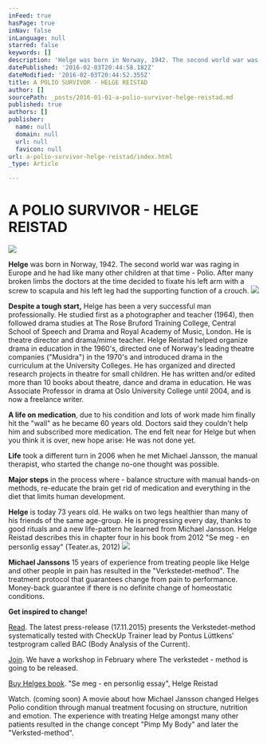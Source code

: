 ```yaml
---
inFeed: true
hasPage: true
inNav: false
inLanguage: null
starred: false
keywords: []
description: 'Helge was born in Norway, 1942. The second world war was raging in Europe and he had like many other children at that time - Polio. After many broken limbs the doctors at the time decided to fixate his left arm with a screw to scapula and his left leg had the supporting function of a crouch.'
datePublished: '2016-02-03T20:44:58.182Z'
dateModified: '2016-02-03T20:44:52.355Z'
title: A POLIO SURVIVOR - HELGE REISTAD
author: []
sourcePath: _posts/2016-01-01-a-polio-survivor-helge-reistad.md
published: true
authors: []
publisher:
  name: null
  domain: null
  url: null
  favicon: null
url: a-polio-survivor-helge-reistad/index.html
_type: Article

---
```

# A POLIO SURVIVOR - HELGE REISTAD
![](https://the-grid-user-content.s3-us-west-2.amazonaws.com/9bf0449b-72e6-43f4-a2e1-bb6e8fd094ee.jpg)

**Helge** was born in Norway, 1942\. The second world war was raging in Europe and he had like many other children at that time - Polio. After many broken limbs the doctors at the time decided to fixate his left arm with a screw to scapula and his left leg had the supporting function of a crouch.
![](https://the-grid-user-content.s3-us-west-2.amazonaws.com/0fa1dd14-e531-4367-8e51-12c38afd6981.jpg)

**Despite a tough start,** Helge has been a very successful man professionally. He studied first as a photographer and teacher (1964), then followed drama studies at The Rose Bruford Training College, Central School of Speech and Drama and Royal Academy of Music, London. He is theatre director and drama/mime teacher. Helge Reistad helped organize drama in education in the 1960's, directed one of Norway's leading theatre companies ("Musidra") in the 1970's and introduced drama in the curriculum at the University Colleges. He has organized and directed research projects in theatre for small children. He has written and/or edited more than 10 books about theatre, dance and drama in education. He was Associate Professor in drama at Oslo University College until 2004, and is now a freelance writer.

**A life on medication**, due to his condition and lots of work made him finally hit the "wall" as he became 60 years old. Doctors said they couldn't help him and subscribed more medication. The end felt near for Helge but when you think it is over, new hope arise: He was not done yet.

**Life** took a different turn in 2006 when he met Michael Jansson, the manual therapist, who started the change no-one thought was possible.

**Major steps** in the process where - balance structure with manual hands-on methods, re-educate the brain get rid of medication and everything in the diet that limits human development.

**Helge** is today 73 years old. He walks on two legs healthier than many of his friends of the same age-group. He is progressing every day, thanks to good rituals and a new life-pattern he learned from Michael Jansson. Helge Reistad describes this in chapter four in his book from 2012 "Se meg - en personlig essay" (Teater.as, 2012)
![](https://the-grid-user-content.s3-us-west-2.amazonaws.com/a9371cf8-9be9-4ba7-98a2-06ac167a377c.jpg)

**Michael Janssons** 15 years of experience from treating people like Helge and other people in pain has resulted in the "Verkstedet-method". The treatment protocol that guarantees change from pain to performance. Money-back guarantee if there is no definite change of homeostatic conditions.

**Get inspired to change!**

[Read][0]. The latest press-release (17.11.2015) presents the Verkstedet-method systematically tested with CheckUp Trainer lead by Pontus Lüttkens' testprogram called BAC (Body Analysis of the Current).

[Join][1]. We have a workshop in February where The verkstedet - method is going to be released.

[Buy Helges book][2]. "Se meg - en personlig essay", Helge Reistad

Watch. (coming soon) A movie about how Michael Jansson changed Helges Polio condition through manual treatment focusing on structure, nutrition and emotion. The experience with treating Helge amongst many other patients resulted in the change concept "Pimp My Body" and later the "Verksted-method".

[0]: http://www.verkstedet.org/pressrelease-17112015/
[1]: https://podio.com/webforms/14412579/965903
[2]: http://www.teater.as/